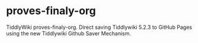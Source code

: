 # proves-finaly-org
TiddlyWiki proves-finaly-org. Direct saving Tiddlywiki 5.2.3 to GitHub Pages using the new Tiddlywiki Github Saver Mechanism.
